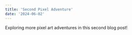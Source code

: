 ```yaml
---
title: 'Second Pixel Adventure'
date: '2024-06-02'
---
```

Exploring more pixel art adventures in this second blog post! 